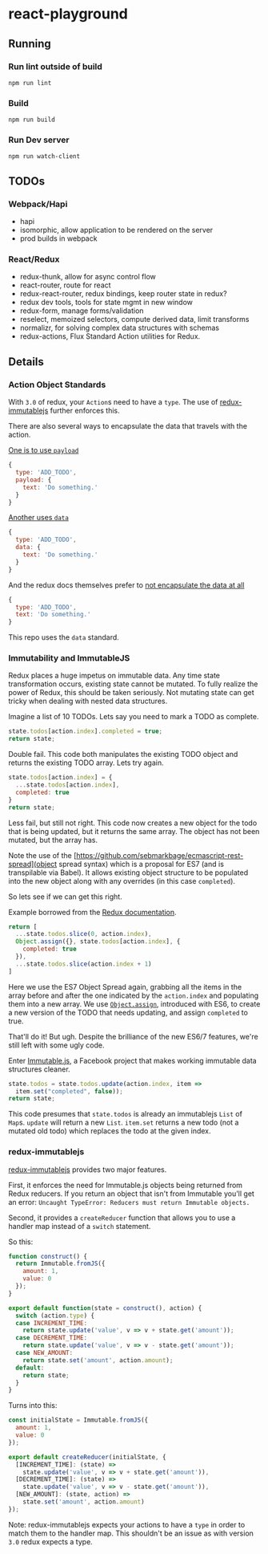 # react-playground

## Running

### Run lint outside of build
`npm run lint`

### Build
`npm run build`

### Run Dev server
`npm run watch-client`

## TODOs

### Webpack/Hapi
- hapi
- isomorphic, allow application to be rendered on the server
- prod builds in webpack

### React/Redux
- redux-thunk, allow for async control flow
- react-router, route for react
- redux-react-router, redux bindings, keep router state in redux?
- redux dev tools, tools for state mgmt in new window
- redux-form, manage forms/validation
- reselect, memoized selectors, compute derived data, limit transforms
- normalizr, for solving complex data structures with schemas
- redux-actions, Flux Standard Action utilities for Redux.

## Details

### Action Object Standards

With `3.0` of redux, your `Action`s need to have a `type`.  The use of [redux-immutablejs](https://github.com/indexiatech/redux-immutablejs) further enforces this.

There are also several ways to encapsulate the data that travels with the action.

[One is to use `payload`](https://github.com/acdlite/flux-standard-action#example)
```javascript
{
  type: 'ADD_TODO',
  payload: {
    text: 'Do something.'  
  }
}
```

[Another uses `data`](https://github.com/gajus/redux-immutable-examples/blob/d854d9e0a9df23b5ce2d10573ba2c9eb7308c3c8/src/app/actions/index.js#L5-L10)
```javascript
{
  type: 'ADD_TODO',
  data: {
    text: 'Do something.'
  }
}
```

And the redux docs themselves prefer to [not encapsulate the data at all](https://github.com/rackt/redux/blob/c1200540528eabaab3e98b4c47af9cb5ec4cd368/examples/todomvc/actions/todos.js)
```javascript
{
  type: 'ADD_TODO',
  text: 'Do something.'
}
```

This repo uses the `data` standard.

### Immutability and ImmutableJS
Redux places a huge impetus on immutable data. Any time state transformation occurs, existing state cannot be mutated. To fully realize the power of Redux, this should be taken seriously. Not mutating state can get tricky when dealing with nested data structures.

Imagine a list of 10 TODOs. Lets say you need to mark a TODO as complete.

```javascript
state.todos[action.index].completed = true;
return state;
```

Double fail. This code both manipulates the existing TODO object and returns the existing TODO array.  Lets try again.

```javascript
state.todos[action.index] = {
  ...state.todos[action.index],
  completed: true
}
return state;
```

Less fail, but still not right. This code now creates a new object for the todo that is being updated, but it returns the same array. The object has not been mutated, but the array has.

Note the use of the [https://github.com/sebmarkbage/ecmascript-rest-spread](object spread syntax) which is a proposal for ES7 (and is transpilable via Babel). It allows existing object structure to be populated into the new object along with any overrides (in this case `completed`).

So lets see if we can get this right.

Example borrowed from the [Redux documentation](http://rackt.github.io/redux/docs/basics/Reducers.html).
```javascript
return [
  ...state.todos.slice(0, action.index),
  Object.assign({}, state.todos[action.index], {
    completed: true
  }),
  ...state.todos.slice(action.index + 1)
]
```

Here we use the ES7 Object Spread again, grabbing all the items in the array before and after the one indicated by the `action.index` and populating them into a new array.  We use [`Object.assign`](https://developer.mozilla.org/en-US/docs/Web/JavaScript/Reference/Global_Objects/Object/assign), introduced with ES6, to create a new version of the TODO that needs updating, and assign `completed` to true.

That'll do it! But ugh. Despite the brilliance of the new ES6/7 features, we're still left with some ugly code.

Enter [Immutable.js](https://github.com/facebook/immutable-js/), a Facebook project that makes working immutable data structures cleaner.

```javascript
state.todos = state.todos.update(action.index, item =>
  item.set("completed", false));
return state;
```

This code presumes that `state.todos` is already an immutablejs `List` of `Map`s. `update` will return a new `List`. `item.set` returns a new todo (not a mutated old todo) which replaces the todo at the given index.

### redux-immutablejs

[redux-immutablejs](https://github.com/indexiatech/redux-immutablejs) provides two major features.

First, it enforces the need for Immutable.js objects being returned from Redux reducers.  If you return an object that isn't from Immutable you'll get an error: `Uncaught TypeError: Reducers must return Immutable objects.`

Second, it provides a `createReducer` function that allows you to use a handler map instead of a `switch` statement.

So this:

```javascript
function construct() {
  return Immutable.fromJS({
    amount: 1,
    value: 0
  });
}

export default function(state = construct(), action) {
  switch (action.type) {
  case INCREMENT_TIME:
    return state.update('value', v => v + state.get('amount'));
  case DECREMENT_TIME:
    return state.update('value', v => v - state.get('amount'));
  case NEW_AMOUNT:
    return state.set('amount', action.amount);
  default:
    return state;
  }
}
```

Turns into this:
```javascript
const initialState = Immutable.fromJS({
  amount: 1,
  value: 0
});

export default createReducer(initialState, {
  [INCREMENT_TIME]: (state) =>
    state.update('value', v => v + state.get('amount')),
  [DECREMENT_TIME]: (state) =>
    state.update('value', v => v - state.get('amount')),
  [NEW_AMOUNT]: (state, action) =>
    state.set('amount', action.amount)
});
```

Note: redux-immutablejs expects your actions to have a `type` in order to match them to the handler map.  This shouldn't be an issue as with version `3.0` redux expects a type.




